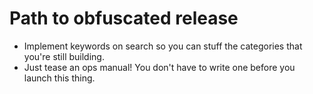 # Path to obfuscated release

- Implement keywords on search so you can stuff the categories that you're still building.
- Just tease an ops manual! You don't have to write one before you launch this thing.